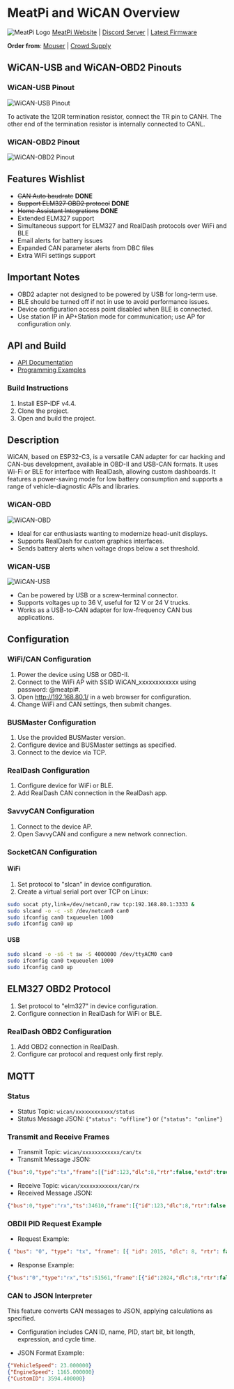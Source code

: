 # MeatPi and WiCAN Overview

![MeatPi Logo](https://github.com/slimelec/ollie-hw/blob/master/images/mpi_logo.png)
[MeatPi Website](https://www.meatpi.com) | [Discord Server](https://discord.gg/WXy8KQCE7V) | [Latest Firmware](https://github.com/meatpiHQ/wican-fw/releases/)

**Order from**: [Mouser](https://www.mouser.com/c/?m=MeatPi) | [Crowd Supply](https://www.crowdsupply.com/meatpi-electronics/wican)

## WiCAN-USB and WiCAN-OBD2 Pinouts

### WiCAN-USB Pinout

![WiCAN-USB Pinout](https://user-images.githubusercontent.com/94690098/218081136-fc3da520-1851-497e-90dc-ccc5d6543f1f.png)

To activate the 120R termination resistor, connect the TR pin to CANH. The other end of the termination resistor is internally connected to CANL.

### WiCAN-OBD2 Pinout

![WiCAN-OBD2 Pinout](https://user-images.githubusercontent.com/94690098/182854687-911bae04-9bdd-4947-8363-e088e278b3b8.png)

## Features Wishlist

- ~~CAN Auto baudrate~~ **DONE**
- ~~Support ELM327 OBD2 protocol~~ **DONE**
- ~~Home Assistant Integrations~~ **DONE**
- Extended ELM327 support
- Simultaneous support for ELM327 and RealDash protocols over WiFi and BLE
- Email alerts for battery issues
- Expanded CAN parameter alerts from DBC files
- Extra WiFi settings support

## Important Notes

- OBD2 adapter not designed to be powered by USB for long-term use.
- BLE should be turned off if not in use to avoid performance issues.
- Device configuration access point disabled when BLE is connected.
- Use station IP in AP+Station mode for communication; use AP for configuration only.

## API and Build

- [API Documentation](https://drive.google.com/drive/folders/1qJelUAHGrn_YbNIP0Jk_KmNENG-hKbtl?usp=sharing)
- [Programming Examples](https://github.com/meatpiHQ/programming_examples/tree/master/CAN)

### Build Instructions

1. Install ESP-IDF v4.4.
2. Clone the project.
3. Open and build the project.

## Description

WiCAN, based on ESP32-C3, is a versatile CAN adapter for car hacking and CAN-bus development, available in OBD-II and USB-CAN formats. It uses Wi-Fi or BLE for interface with RealDash, allowing custom dashboards. It features a power-saving mode for low battery consumption and supports a range of vehicle-diagnostic APIs and libraries.

### WiCAN-OBD

![WiCAN-OBD](https://user-images.githubusercontent.com/94690098/231444160-08842087-55ad-4165-8291-b379da63aeeb.png)

- Ideal for car enthusiasts wanting to modernize head-unit displays.
- Supports RealDash for custom graphics interfaces.
- Sends battery alerts when voltage drops below a set threshold.

### WiCAN-USB

![WiCAN-USB](https://user-images.githubusercontent.com/94690098/231443956-fbf2de46-ef19-4ba5-83b1-6058ab123f56.png)

- Can be powered by USB or a screw-terminal connector.
- Supports voltages up to 36 V, useful for 12 V or 24 V trucks.
- Works as a USB-to-CAN adapter for low-frequency CAN bus applications.

## Configuration

### WiFi/CAN Configuration

1. Power the device using USB or OBD-II.
2. Connect to the WiFi AP with SSID WiCAN_xxxxxxxxxxxx using password: @meatpi#.
3. Open http://192.168.80.1/ in a web browser for configuration.
4. Change WiFi and CAN settings, then submit changes.

### BUSMaster Configuration

1. Use the provided BUSMaster version.
2. Configure device and BUSMaster settings as specified.
3. Connect to the device via TCP.

### RealDash Configuration

1. Configure device for WiFi or BLE.
2. Add RealDash CAN connection in the RealDash app.

### SavvyCAN Configuration

1. Connect to the device AP.
2. Open SavvyCAN and configure a new network connection.

### SocketCAN Configuration

#### WiFi

1. Set protocol to "slcan" in device configuration.
2. Create a virtual serial port over TCP on Linux:

```bash
sudo socat pty,link=/dev/netcan0,raw tcp:192.168.80.1:3333 &
sudo slcand -o -c -s8 /dev/netcan0 can0
sudo ifconfig can0 txqueuelen 1000
sudo ifconfig can0 up
```

#### USB

```bash
sudo slcand -o -s6 -t sw -S 4000000 /dev/ttyACM0 can0
sudo ifconfig can0 txqueuelen 1000
sudo ifconfig can0 up
```

## ELM327 OBD2 Protocol

1. Set protocol to "elm327" in device configuration.
2. Configure connection in RealDash for WiFi or BLE.

### RealDash OBD2 Configuration

1. Add OBD2 connection in RealDash.
2. Configure car protocol and request only first reply.

## MQTT

### Status

- Status Topic: `wican/xxxxxxxxxxxx/status`
- Status Message JSON: `{"status": "offline"}` or `{"status": "online"}`

### Transmit and Receive Frames

- Transmit Topic: `wican/xxxxxxxxxxxx/can/tx`
- Transmit Message JSON: 
```json
{"bus":0,"type":"tx","frame":[{"id":123,"dlc":8,"rtr":false,"extd":true,"data":[1,2,3,4,5,6,7,8]}]}
```

- Receive Topic: `wican/xxxxxxxxxxxx/can/rx`
- Received Message JSON: 
```json
{"bus":0,"type":"rx","ts":34610,"frame":[{"id":123,"dlc":8,"rtr":false,"extd":false,"data":[1,2,3,4,5,6,7,8]}]}
```

### OBDII PID Request Example

- Request Example: 
```json
{ "bus": "0", "type": "tx", "frame": [{ "id": 2015, "dlc": 8, "rtr": false, "extd": false, "data": [2, 1, 70, 170, 170, 170, 170, 170] }] }
```

- Response Example: 
```json
{"bus":"0","type":"rx","ts":51561,"frame":[{"id":2024,"dlc":8,"rtr":false,"extd":false,"data":[3,65,91,170,0,0,0,0]}]}
```

### CAN to JSON Interpreter

This feature converts CAN messages to JSON, applying calculations as specified.

- Configuration includes CAN ID, name, PID, start bit, bit length, expression, and cycle time.

- JSON Format Example:
```json
{"VehicleSpeed": 23.000000}
{"EngineSpeed": 1165.000000}
{"CustomID": 3594.400000}
```
